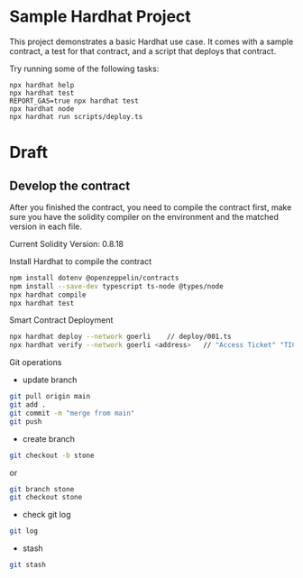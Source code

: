 # Sample Hardhat Project

This project demonstrates a basic Hardhat use case. It comes with a sample contract, a test for that contract, and a script that deploys that contract.

Try running some of the following tasks:

```shell
npx hardhat help
npx hardhat test
REPORT_GAS=true npx hardhat test
npx hardhat node
npx hardhat run scripts/deploy.ts
```

# Draft

## Develop the contract

After you finished the contract, you need to compile the contract first, make sure you have the solidity compiler on the environment and the matched version in each file.

Current Solidity Version: 0.8.18

Install Hardhat to compile the contract

```sh
npm install dotenv @openzeppelin/contracts
npm install --save-dev typescript ts-node @types/node
npx hardhat compile
npx hardhat test
```

Smart Contract Deployment

```sh
npx hardhat deploy --network goerli    // deploy/001.ts
npx hardhat verify --network goerli <address>   // "Access Ticket" "TICKET"
```

Git operations

- update branch

```sh
git pull origin main
git add .
git commit -m "merge from main"
git push
```

- create branch

```sh
git checkout -b stone
```

or

```sh
git branch stone
git checkout stone
```

- check git log

```sh
git log
```

- stash

```sh
git stash
```
